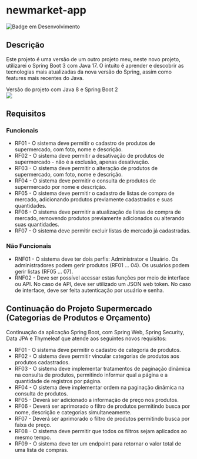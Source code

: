 # newmarket-app

![Badge em Desenvolvimento](https://img.shields.io/badge/STATUS-EM%20DESENVOLVIMENTO-brightgreen)

## Descrição

Este projeto é uma versão de um outro projeto meu, neste novo projeto, utilizarei o Spring Boot 3 com Java 17.
O intuito é aprender e descobrir as tecnologias mais atualizadas da nova versão do Spring, assim como features mais recentes do Java.

Versão do projeto com Java 8 e Spring Boot 2 <br/>
[<img src="https://img.shields.io/badge/GitHub-100000?style=for-the-badge&logo=github&logoColor=white"/>](https://github.com/NathanSoa/supermarket-app)

## Requisitos
### Funcionais

- RF01 - O sistema deve permitir o cadastro de produtos de supermercado,
com foto, nome e descrição.
- RF02 - O sistema deve permitir a desativação de produtos de
supermercado - não é a exclusão, apenas desativação.
- RF03 - O sistema deve permitir o alteração de produtos de
supermercado, com foto, nome e descrição.
- RF04 - O sistema deve permitir o consulta de produtos de supermercado
por nome e descrição.
- RF05 - O sistema deve permitir o cadastro de listas de compra de
mercado, adicionando produtos previamente cadastrados e suas
quantidades.
- RF06 - O sistema deve permitir a atualização de listas de compra de
mercado, removendo produtos previamente adicionados ou alterando
suas quantidades.
- RF07 - O sistema deve permitir excluir listas de mercado já cadastradas.

### Não Funcionais

- RNF01 - O sistema deve ter dois perfis: Administrator e Usuário. Os
administradores podem gerir produtos (RF01 ... 04). Os usuários podem
gerir listas (RF05 ... 07).
- RNF02 - Deve ser possível acessar estas funções por meio de interface ou
API. No caso de API, deve ser utilizado um JSON web token. No caso de
interface, deve ser feita autenticação por usuário e senha.


## Continuação do Projeto Supermercado (Categorias de Produtos e Orçamento)

Continuação da aplicação Spring Boot, com Spring Web, Spring Security,
Data JPA e Thymeleaf que atende aos seguintes novos requisitos:

- RF01 - O sistema deve permitir o cadastro de categoria de produtos.
- RF02 - O sistema deve permitir vincular categorias de produtos aos produtos cadastrados.
- RF03 - O sistema deve implementar tratamentos de paginação dinâmica na consulta de  produtos, permitindo informar qual a página e a quantidade de registros por página.
- RF04 - O sistema deve implementar ordem na paginação dinâmica na consulta de produtos.
- RF05 - Deverá ser adicionado a informação de preço nos produtos.
- RF06 - Deverá ser aprimorado o filtro de produtos permitindo busca por nome, descrição e categorias simultaneamente.
- RF07 - Deverá ser aprimorado o filtro de produtos permitindo busca por faixa de preço.
- RF08 - O sistema deve permitir que todos os filtros sejam aplicados ao mesmo tempo.
- RF09 - O sistema deve ter um endpoint para retornar o valor total de uma lista de compras.

